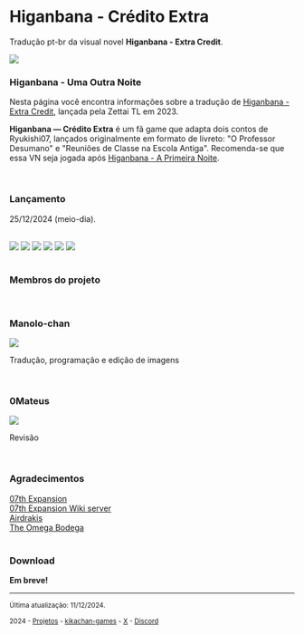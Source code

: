 # Higanbana - Crédito Extra
Tradução pt-br da visual novel **Higanbana - Extra Credit**.

<img src="https://kikachangames.github.io/higanbana-extra/img/extra1.png">
<br/>

<h3>Higanbana - Uma Outra Noite</h3>
<p>Nesta página você encontra informações sobre a tradução de <a href="https://vndb.org/v8832" target="_blank"> Higanbana - Extra Credit</a>, lançada pela Zettai TL em 2023.</p>

<p><b>Higanbana — Crédito Extra</b> é um fã game que adapta dois contos de Ryukishi07, lançados originalmente em formato de livreto: "O Professor Desumano" e "Reuniões de Classe na Escola Antiga". Recomenda-se que essa VN seja jogada após <a href="https://kikachangames.github.io/higanbana1-pt-br">Higanbana - A Primeira Noite</a>.</p>
<br/>

<h3>Lançamento</h3>
<p>25/12/2024 (meio-dia).</p>
<br/>

<img src="https://kikachangames.github.io/higanbana-extra/img/extra2.png">
<img src="https://kikachangames.github.io/higanbana-extra/img/extra3.png">
<img src="https://kikachangames.github.io/higanbana-extra/img/extra4.png">
<img src="https://kikachangames.github.io/higanbana-extra/img/extra5.png">
<img src="https://kikachangames.github.io/higanbana-extra/img/extra6.png">
<img src="https://kikachangames.github.io/higanbana-extra/img/extra7.png">
<br/>
<br/>
<h3>Membros do projeto</h3>
<br/>
<h3>Manolo-chan</h3>
<img src="https://kikachangames.github.io/higanbana-extra/img/manolo.png">
<p>Tradução, programação e edição de imagens</p>
<br/>

<h3>0Mateus</h3>
<img src="https://kikachangames.github.io/higanbana-extra/img/0mateus.png">
<p>Revisão</p>
<br/>

<h3>Agradecimentos</h3>
<a href="https://07th-expansion.net/" target="blank">07th Expansion</a><br/>
<a href="https://discord.gg/qxM4wWu" target="blank">07th Expansion Wiki server</a><br/>
<a href="https://airdrakis.itch.io/higanbana-no-saku-yoru-ni-extra-credit">Airdrakis</a><br/>
<a href="https://x.com/ForestSGrant" target="blank">The Omega Bodega</a><br/>
<br/>

<h3>Download</h3>

<p><b>Em breve!</b></p>

<hr>
<p><small>Última atualização: 11/12/2024.</small></p>
<p><small>2024 - <a href="https://kikachangames.github.io/projetos/">Projetos</a> - <a href="https://kikachan-games.itch.io/" target="_blank">kikachan-games</a> - <a href="https://twitter.com/kikachangames/" target="_blank">X</a> - <a href="https://discord.gg/jsm8yKtu2E" target="_blank">Discord</a></small></p>
